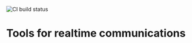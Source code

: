 ![CI build status](https://travis-ci.org/erickj/vosio-realtime.svg?branch=master)

# Tools for realtime communications
